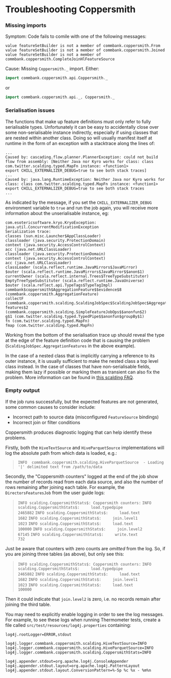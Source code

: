 Troubleshooting Coppersmith
===========================

### Missing imports
Symptom: Code fails to comile with one of the following messages:
```log
value featureSetBuilder is not a member of commbank.coppersmith.From
value featureSetBuilder is not a member of commbank.coppersmith.Joined
value featureSetBuilder is not a member of commbank.coppersmith.CompleteJoinHlFeatureSource
```
Cause: Missing `Coppersmith._` import. Either:
```scala
import commbank.coppersmith.api.Coppersmith._
```
or
```scala
import commbank.coppersmith.api._, Coppersmith._
```

### Serialisation issues

The functions that make up feature definitions must only refer to fully
serialisable types. Unfortunately it can be easy to accidentally close
over some non-serialisable instance indirectly, especially if using
classes that are nested within another class. Doing so will usually
manifest itself at runtime in the form of an exception with a stacktrace
along the lines of:

```
...
Caused by: cascading.flow.planner.PlannerException: could not build flow from assembly: [Neither Java nor Kyro works for class: class com.twitter.scalding.typed.MapFn instance: <function1>
export CHILL_EXTERNALIZER_DEBUG=true to see both stack traces]
...
Caused by: java.lang.RuntimeException: Neither Java nor Kyro works for class: class com.twitter.scalding.typed.MapFn instance: <function1>
export CHILL_EXTERNALIZER_DEBUG=true to see both stack traces
...
```

As indicated by the message, if you set the `CHILL_EXTERNALIZER_DEBUG` environment variable to `true` and run the job again, you will receive more information about the unserialisable instance, eg:

```
com.esotericsoftware.kryo.KryoException: java.util.ConcurrentModificationException
Serialization trace:
classes (sun.misc.Launcher$AppClassLoader)
classloader (java.security.ProtectionDomain)
context (java.security.AccessControlContext)
acc (java.net.URLClassLoader)
classloader (java.security.ProtectionDomain)
context (java.security.AccessControlContext)
acc (java.net.URLClassLoader)
classLoader (scala.reflect.runtime.JavaMirrors$JavaMirror)
$outer (scala.reflect.runtime.JavaMirrors$JavaMirror$$anon$1)
currentOwner (scala.reflect.internal.Trees$TreeTypeSubstituter)
EmptyTreeTypeSubstituter (scala.reflect.runtime.JavaUniverse)
$outer (scala.reflect.api.TypeTags$TypeTagImpl)
commbank$coppersmith$AggregationFeature$$evidence$8 (commbank.coppersmith.AggregationFeature)
collectF (commbank.coppersmith.scalding.ScaldingJobSpec$ScaldingJobSpec$AggregationFeatures$)
features$2 (commbank.coppersmith.scalding.SimpleFeatureJobOps$$anonfun$2)
g$1 (com.twitter.scalding.typed.TypedPipe$$anonfun$groupBy$1)
fn (com.twitter.scalding.typed.MapFn)
fmap (com.twitter.scalding.typed.MapFn)
```

Working from the bottom of the serialisation trace up should reveal the
type at the edge of the feature definition code that is causing the
problem (`ScaldingJobSpec.AggregationFeatures` in the above example).

In the case of a nested class that is implicitly carrying a reference to
its outer instance, it is usually sufficient to make the nested class a
top level class instead. In the case of classes that have
non-serialisable fields, making them lazy if possible or marking
them as transient can also fix the problem. More information can be
found in [this scalding FAQ](https://github.com/twitter/scalding/wiki/Frequently-asked-questions#q-im-getting-a-notserializableexception-on-hadoop-job-submission).


### Empty output

If the job runs successfully, but the expected features are not generated,
some common causes to consider include:

* Incorrect path to source data (misconfigured `FeatureSource` bindings)
* Incorrect join or filter conditions

Coppersmith produces diagnostic logging that can help identify these problems.

Firstly, both the `HiveTextSource` and `HiveParquetSource`
implementations will log the absolute path from which data is loaded, e.g.:

> `INFO  commbank.coppersmith.scalding.HiveParquetSource  - Loading '|' delimited text from /path/to/data`

Secondly, the "Coppersmith counters" logged at the end of the job
show the number of records read from each data source, and also the
number of rows remaining after joining each table.
For example, the `DirectorsFeaturesJob` from the user guide logs:

> `INFO scalding.CoppersmithStats$: Coppersmith counters:`
> `INFO scalding.CoppersmithStats$:     load.typedpipe                    2465882`
> `INFO scalding.CoppersmithStats$:     load.text                            1682`
> `INFO scalding.CoppersmithStats$:     join.level1                          1023`
> `INFO scalding.CoppersmithStats$:     load.text                          100000`
> `INFO scalding.CoppersmithStats$:     join.level2                         67145`
> `INFO scalding.CoppersmithStats$:     write.text                            732`

Just be aware that counters with zero counts are *omitted* from the log.
So, if you are joining three tables (as above), but only see this:

> `INFO scalding.CoppersmithStats$: Coppersmith counters:`
> `INFO scalding.CoppersmithStats$:     load.typedpipe                    2465882`
> `INFO scalding.CoppersmithStats$:     load.text                            1682`
> `INFO scalding.CoppersmithStats$:     join.level1                          1023`
> `INFO scalding.CoppersmithStats$:     load.text                          100000`

Then it could indicate that `join.level2` is zero,
i.e. no records remain after joining the third table.

You may need to explicitly enable logging in order to see the log messages.
For example, to see these logs when running Thermometer tests,
create a file called `src/test/resources/log4j.properties` containing:

```properties
log4j.rootLogger=ERROR,stdout

log4j.logger.commbank.coppersmith.scalding.HiveTextSource=INFO
log4j.logger.commbank.coppersmith.scalding.HiveParquetSource=INFO
log4j.logger.commbank.coppersmith.scalding.CoppersmithStats=INFO

log4j.appender.stdout=org.apache.log4j.ConsoleAppender
log4j.appender.stdout.layout=org.apache.log4j.PatternLayout
log4j.appender.stdout.layout.ConversionPattern=%-5p %c %x - %m%n
```

